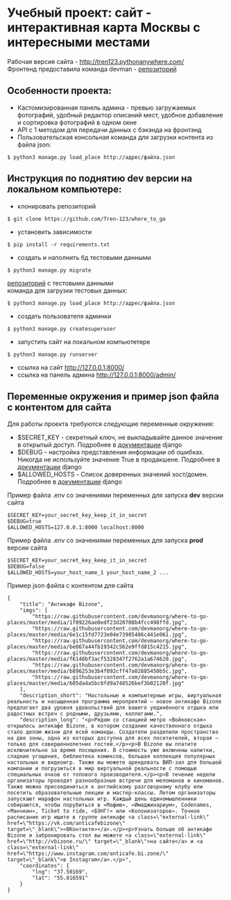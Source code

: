 # Учебный проект: сайт - интерактивная карта Москвы с интересными местами
Рабочая версия сайта - http://tren123.pythonanywhere.com/  
Фронтенд предоставила команда devman - [репозиторий](https://github.com/devmanorg/where-to-go-frontend)

## Особенности проекта:
- Кастомизированная панель админа - превью загружаемых фотографий, удобный редактор описаний мест, удобное добавление и сортировка фотографий в одном окне 
- API с 1 методом для передачи данных с бэкэнда на фронтэнд
- Пользовательская консольная команда для загрузки контента из файла json: 
```
$ python3 manage.py load_place http://адрес/файла.json
```


## Инструкция по поднятию dev версии на локальном компьютере:
- клонировать репозиторий
```
$ git clone https://github.com/Tren-123/where_to_go
```
- установить зависимости
```
$ pip install -r requirements.txt
```
- создать и наполнить бд тестовыми данными
```
$ python3 manage.py migrate
```
[репозиторий](https://github.com/devmanorg/where-to-go-places/tree/master/places) с тестовыми данными\
команда для загрузки тестовых данных:
```
$ python3 manage.py load_place http://адрес/файла.json
```
- создать пользователя админки
```
$ python3 manage.py createsuperuser
```
- запустить сайт на локальном компьютетере
```
$ python3 manage.py runserver
```
- ссылка на сайт http://127.0.0.1:8000/
- ссылка на панель админа http://127.0.0.1:8000/admin/

## Переменные окружения и пример json файла с контентом для сайта
Для работы проекта требуются следующие переменные окружения:
- $SECRET_KEY - секретный ключ, не выкладывайте данное значение в открытый доступ. Подробнее в [документации](https://docs.djangoproject.com/en/4.1/ref/settings/#secret-key) django
- $DEBUG - настройка представления информации об ошибках. Никогда не используйте значение True в продакшене. Подробнее в [документации](https://docs.djangoproject.com/en/4.1/ref/settings/#debug) django
- $ALLOWED_HOSTS - Список доверенных значений хост/домен. Подробнее в [документации](https://docs.djangoproject.com/en/4.1/ref/settings/#allowed-hosts
) django 

Пример файла .env со значениями переменных для запуска **dev** версии сайта
```
$SECRET_KEY=your_secret_key_keep_it_in_secret
$DEBUG=true
$ALLOWED_HOSTS=127.0.0.1:8000 localhost:8000
```
Пример файла .env со значениями переменных для запуска **prod** версии сайта
```
$SECRET_KEY=your_secret_key_keep_it_in_secret
$DEBUG=false
$ALLOWED_HOSTS=your_host_name_1 your_host_name_2 ...
```
Пример json файла с контентом для сайта
```
{
    "title": "Антикафе Bizone",
    "imgs": [
        "https://raw.githubusercontent.com/devmanorg/where-to-go-places/master/media/1f09226ae0edf23d20708b4fcc498ffd.jpg",
        "https://raw.githubusercontent.com/devmanorg/where-to-go-places/master/media/6e1c15fd7723e04e73985486c441e061.jpg",
        "https://raw.githubusercontent.com/devmanorg/where-to-go-places/master/media/be067a44fb19342c562e9ffd815c4215.jpg",
        "https://raw.githubusercontent.com/devmanorg/where-to-go-places/master/media/f6148bf3acf5328347f2762a1a674620.jpg",
        "https://raw.githubusercontent.com/devmanorg/where-to-go-places/master/media/b896253e3b4f092cff47a02885450b5c.jpg",
        "https://raw.githubusercontent.com/devmanorg/where-to-go-places/master/media/605da4a5bc8fd9a748526bef3b02120f.jpg"
    ],
    "description_short": "Настольные и компьютерные игры, виртуальная реальность и насыщенная программа мероприятий — новое антикафе Bizone предлагает два уровня удовольствий для вашего уединённого отдыха или радостных встреч с родными, друзьями, коллегами.",
    "description_long": "<p>Рядом со станцией метро «Войковская» открылось антикафе Bizone, в котором создание качественного отдыха стало делом жизни для всей команды. Создатели разделили пространство на две зоны, одна из которых доступна для всех посетителей, вторая — только для совершеннолетних гостей.</p><p>В Bizone вы платите исключительно за время посещения. В стоимость уже включены напитки, сладкие угощения, библиотека комиксов, большая коллекция популярных настольных и видеоигр. Также вы можете арендовать ВИП-зал для большой компании и погрузиться в мир виртуальной реальности с помощью специальных очков от топового производителя.</p><p>В течение недели организаторы проводят разнообразные встречи для меломанов и киноманов. Также можно присоединиться к английскому разговорному клубу или посетить образовательные лекции и мастер-классы. Летом организаторы запускают марафон настольных игр. Каждый день единомышленники собираются, чтобы порубиться в «Мафию», «Имаджинариум», Codenames, «Манчкин», Ticket to ride, «БЭНГ!» или «Колонизаторов». Точное расписание игр ищите в группе антикафе <a class=\"external-link\" href=\"https://vk.com/anticafebizone\" target=\"_blank\">«ВКонтакте»</a>.</p><p>Узнать больше об антикафе Bizone и забронировать стол вы можете <a class=\"external-link\" href=\"http://vbizone.ru/\" target=\"_blank\">на сайте</a> и <a class=\"external-link\" href=\"https://www.instagram.com/anticafe.bi.zone/\" target=\"_blank\">в Instagram</a>.</p>",
    "coordinates": {
        "lng": "37.50169",
        "lat": "55.816591"
    }
}
```

